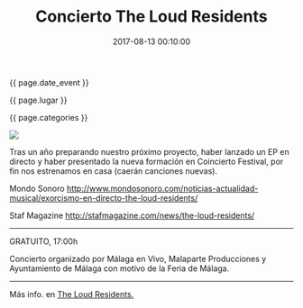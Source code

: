 ﻿---
layout: post
title: Concierto The Loud Residents
date: 2017-08-13 00:10:00
date_event: 2017-08-13 17:30:00
lugar: Auditorio Eduardo Ocón
categories: música feria
short_description: Tras un año preparando nuestro próximo proyecto, haber lanzado un EP en directo y haber presentado la nueva formación en Coincierto Festival, por fin nos estrenamos en casa (caerán canciones nuevas). https://theloudresidents.bandcamp.com/
image_preview: http://www.101tv.es/galeria/video/The-Loud-Residents-La-etapa-de-ni%C3%B1os-ya-ha-pasado.jpeg
---

{{ page.date_event }}

{{ page.lugar }}

{{ page.categories }}

![]({{page.image_preview}})

Tras un año preparando nuestro próximo proyecto, haber lanzado un EP en directo y haber presentado la nueva formación en Coincierto Festival, por fin nos estrenamos en casa (caerán canciones nuevas).

Mondo Sonoro
http://www.mondosonoro.com/noticias-actualidad-musical/exorcismo-en-directo-the-loud-residents/

Staf Magazine
http://stafmagazine.com/news/the-loud-residents/
______________________________

GRATUITO, 17:00h

Concierto organizado por Málaga en Vivo, Malaparte Producciones y Ayuntamiento de Málaga con motivo de la Feria de Málaga.
______________________________

Más info. en [The Loud Residents.](https://theloudresidents.bandcamp.com)